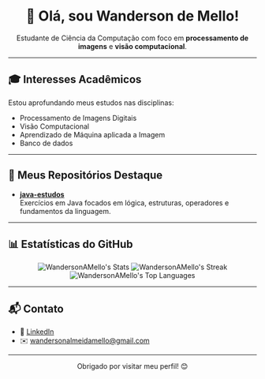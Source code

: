 <h1 align="center">👋 Olá, sou Wanderson de Mello!</h1>

<p align="center">
  Estudante de Ciência da Computação com foco em <b>processamento de imagens</b> e <b>visão computacional</b>.
</p>

---

## 🎓 Interesses Acadêmicos
Estou aprofundando meus estudos nas disciplinas:
- Processamento de Imagens Digitais
- Visão Computacional
- Aprendizado de Máquina aplicada a Imagem
- Banco de dados 

---

## 🚀 Meus Repositórios Destaque
- [**java-estudos**](https://github.com/WandersonAMello/java-estudos)  
  Exercícios em Java focados em lógica, estruturas, operadores e fundamentos da linguagem.


---

## 📊 Estatísticas do GitHub

<p align="center">
  <img src="https://github-readme-stats.vercel.app/api?username=WandersonAMello&theme=radical&show_icons=true&hide_border=false&count_private=true" alt="WandersonAMello's Stats" />
  <img src="https://github-readme-streak-stats.herokuapp.com/?user=WandersonAMello&theme=radical&hide_border=false" alt="WandersonAMello's Streak" />
  <img src="https://github-readme-stats.vercel.app/api/top-langs/?username=WandersonAMello&theme=radical&show_icons=true&hide_border=false&layout=compact" alt="WandersonAMello's Top Languages" />
</p>

---


## 📬 Contato
- 🔗 [LinkedIn](https://www.linkedin.com/in/wandersonamello/)
- ✉️ wandersonalmeidamello@gmail.com

---

<p align="center">Obrigado por visitar meu perfil! 😊</p>
